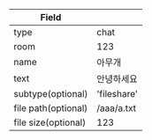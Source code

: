 | Field | |
|---|---|
| type | chat |
| room | 123 |
| name | 아무개 |
| text | 안녕하세요 |
| subtype(optional) | 'fileshare' |
| file path(optional) | /aaa/a.txt |
| file size(optional) | 123 |
